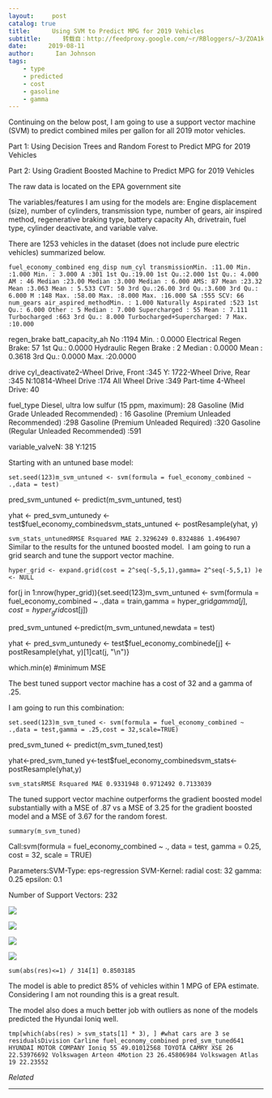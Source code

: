 ```yaml
---
layout:     post
catalog: true
title:      Using SVM to Predict MPG for 2019 Vehicles
subtitle:      转载自：http://feedproxy.google.com/~r/RBloggers/~3/ZOA1kPoLYAY/
date:      2019-08-11
author:      Ian Johnson
tags:
    - type
    - predicted
    - cost
    - gasoline
    - gamma
---
```






Continuing on the below post, I am going to use a support vector machine (SVM) to predict combined miles per gallon for all 2019 motor vehicles. 

Part 1: Using Decision Trees and Random Forest to Predict MPG for 2019 Vehicles 

Part 2: Using Gradient Boosted Machine to Predict MPG for 2019 Vehicles 

The raw data is located on the EPA government site

The variables/features I am using for the models are: Engine displacement (size), number of cylinders, transmission type, number of gears, air inspired method, regenerative braking type, battery capacity Ah, drivetrain, fuel type, cylinder deactivate, and variable valve.  

There are 1253 vehicles in the dataset (does not include pure electric vehicles) summarized below.

```
fuel_economy_combined eng_disp num_cyl transmissionMin. :11.00 Min. :1.000 Min. : 3.000 A :301 1st Qu.:19.00 1st Qu.:2.000 1st Qu.: 4.000 AM : 46 Median :23.00 Median :3.000 Median : 6.000 AMS: 87 Mean :23.32 Mean :3.063 Mean : 5.533 CVT: 50 3rd Qu.:26.00 3rd Qu.:3.600 3rd Qu.: 6.000 M :148 Max. :58.00 Max. :8.000 Max. :16.000 SA :555 SCV: 66 num_gears air_aspired_methodMin. : 1.000 Naturally Aspirated :523 1st Qu.: 6.000 Other : 5 Median : 7.000 Supercharged : 55 Mean : 7.111 Turbocharged :663 3rd Qu.: 8.000 Turbocharged+Supercharged: 7 Max. :10.000 
```

regen_brake batt_capacity_ah No :1194 Min. : 0.0000 Electrical Regen Brake: 57 1st Qu.: 0.0000 Hydraulic Regen Brake : 2 Median : 0.0000 Mean : 0.3618 3rd Qu.: 0.0000 Max. :20.0000 

drive cyl_deactivate2-Wheel Drive, Front :345 Y: 1722-Wheel Drive, Rear :345 N:10814-Wheel Drive :174 All Wheel Drive :349 Part-time 4-Wheel Drive: 40 

fuel_type Diesel, ultra low sulfur (15 ppm, maximum): 28 Gasoline (Mid Grade Unleaded Recommended) : 16 Gasoline (Premium Unleaded Recommended) :298 Gasoline (Premium Unleaded Required) :320 Gasoline (Regular Unleaded Recommended) :591 

variable_valveN: 38 Y:1215 

Starting with an untuned base model:

```
set.seed(123)m_svm_untuned <- svm(formula = fuel_economy_combined ~ .,data = test)
```

pred_svm_untuned <- predict(m_svm_untuned, test)

yhat <- pred_svm_untunedy <- test$fuel_economy_combinedsvm_stats_untuned <- postResample(yhat, y)


`svm_stats_untunedRMSE Rsquared MAE 2.3296249 0.8324886 1.4964907 `
Similar to the results for the untuned boosted model.  I am going to run a grid search and tune the support vector machine.

```
hyper_grid <- expand.grid(cost = 2^seq(-5,5,1),gamma= 2^seq(-5,5,1) )e <- NULL
```

for(j in 1:nrow(hyper_grid)){set.seed(123)m_svm_untuned <- svm(formula = fuel_economy_combined ~ .,data = train,gamma = hyper_grid$gamma[j],cost = hyper_grid$cost[j]) 

pred_svm_untuned <-predict(m_svm_untuned,newdata = test)

yhat <- pred_svm_untunedy <- test$fuel_economy_combinede[j] <- postResample(yhat, y)[1]cat(j, "\n")}

which.min(e) #minimum MSE

The best tuned support vector machine has a cost of 32 and a gamma of .25.

I am going to run this combination:

```
set.seed(123)m_svm_tuned <- svm(formula = fuel_economy_combined ~ .,data = test,gamma = .25,cost = 32,scale=TRUE) 
```

pred_svm_tuned <- predict(m_svm_tuned,test)

yhat<-pred_svm_tuned y<-test$fuel_economy_combinedsvm_stats<-postResample(yhat,y)




```
svm_statsRMSE Rsquared MAE 0.9331948 0.9712492 0.7133039 
```


The tuned support vector machine outperforms the gradient boosted model substantially with a MSE of .87 vs a MSE of 3.25 for the gradient boosted model and a MSE of 3.67 for the random forest.

```
summary(m_svm_tuned)
```

Call:svm(formula = fuel_economy_combined ~ ., data = test, gamma = 0.25, cost = 32, scale = TRUE)

Parameters:SVM-Type: eps-regression SVM-Kernel: radial cost: 32 gamma: 0.25 epsilon: 0.1 

Number of Support Vectors: 232



![](https://i0.wp.com/s3-us-west-1.amazonaws.com/alpha-analysis.com/Pictures/SVM/svm_residuals.png?resize=450%2C489&is-pending-load=1#038;ssl=1)

![](https://i0.wp.com/s3-us-west-1.amazonaws.com/alpha-analysis.com/Pictures/SVM/svm_residuals.png?resize=450%2C489&ssl=1)

![](https://i1.wp.com/s3-us-west-1.amazonaws.com/alpha-analysis.com/Pictures/SVM/svm_pred_vs_actual.png?resize=450%2C489&is-pending-load=1#038;ssl=1)

![](https://i1.wp.com/s3-us-west-1.amazonaws.com/alpha-analysis.com/Pictures/SVM/svm_pred_vs_actual.png?resize=450%2C489&ssl=1)


```
sum(abs(res)<=1) / 314[1] 0.8503185  
```

The model is able to predict 85% of vehicles within 1 MPG of EPA estimate. Considering I am not rounding this is a great result.

The model also does a much better job with outliers as none of the models predicted the Hyundai Ioniq well.

```
tmp[which(abs(res) > svm_stats[1] * 3), ] #what cars are 3 se residualsDivision Carline fuel_economy_combined pred_svm_tuned641 HYUNDAI MOTOR COMPANY Ioniq 55 49.01012568 TOYOTA CAMRY XSE 26 22.53976692 Volkswagen Arteon 4Motion 23 26.45806984 Volkswagen Atlas 19 22.23552
```





*Related*






---
